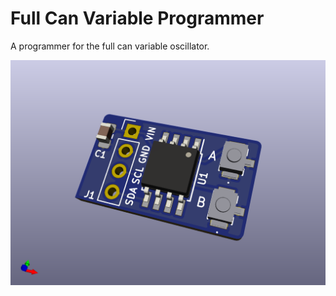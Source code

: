 # Full Can Variable Programmer
A programmer for the full can variable oscillator.

![pic](front.png)
